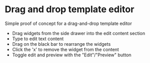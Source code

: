 # Drag and drop template editor

Simple proof of concept for a drag-and-drop template editor

- Drag widgets from the side drawer into the edit content section
- Type to edit text content
- Drag on the black bar to rearrange the widgets
- Click the 'x' to remove the widget from the content
- Toggle edit and preview with the "Edit"/"Preview" button